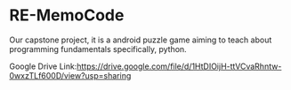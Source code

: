 # RE-MemoCode
Our capstone project, it is a android puzzle game aiming to teach about programming fundamentals specifically, python.

Google Drive Link:https://drive.google.com/file/d/1HtDIOijH-ttVCvaRhntw-0wxzTLf600D/view?usp=sharing
